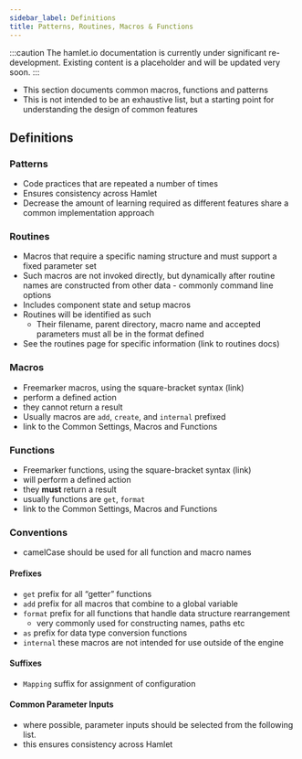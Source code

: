 ```yaml
---
sidebar_label: Definitions
title: Patterns, Routines, Macros & Functions
---
```


:::caution
The hamlet.io documentation is currently under significant re-development. Existing content is a placeholder and will be updated very soon.
:::

* This section documents common macros, functions and patterns
* This is not intended to be an exhaustive list, but a starting point for understanding the design of common features

## Definitions

### Patterns

* Code practices that are repeated a number of times
* Ensures consistency across Hamlet
* Decrease the amount of learning required as different features share a common implementation approach

### Routines

* Macros that require a specific naming structure and must support a fixed parameter set
* Such macros are not invoked directly, but dynamically after routine names are constructed from other data - commonly command line options
* Includes component state and setup macros
* Routines will be identified as such
  * Their filename, parent directory, macro name and accepted parameters must all be in the format defined
* See the routines page for specific information (link to routines docs)

### Macros

* Freemarker macros, using the square-bracket syntax (link)
* perform a defined action
* they cannot return a result
* Usually macros are `add`, `create`, and `internal` prefixed
* link to the Common Settings, Macros and Functions

### Functions

* Freemarker functions, using the square-bracket syntax (link)
* will perform a defined action
* they **must** return a result
* usually functions are `get`, `format`
* link to the Common Settings, Macros and Functions

### Conventions

* camelCase should be used for all function and macro names

#### Prefixes

* `get`  prefix for all “getter” functions
* `add` prefix for all macros that combine to a global variable
* `format` prefix for all functions that handle data structure rearrangement
  * very commonly used for constructing names, paths etc
* `as` prefix for data type conversion functions
* `internal` these macros are not intended for use outside of the engine

#### Suffixes

* `Mapping` suffix for assignment of configuration

#### Common Parameter Inputs

* where possible, parameter inputs should be selected from the following list.
* this ensures consistency across Hamlet

